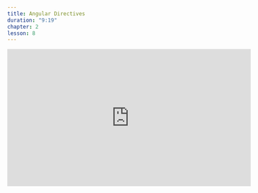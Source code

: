 ```yaml
---
title: Angular Directives
duration: "9:19"
chapter: 2
lesson: 8
---
```


<iframe width="560" height="315" src="https://www.youtube.com/embed/OtJt8qkGJcA" title="YouTube video player" frameborder="0" allow="accelerometer; autoplay; clipboard-write; encrypted-media; gyroscope; picture-in-picture; web-share" allowfullscreen></iframe>